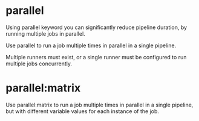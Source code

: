 # parallel
Using parallel keyword you can significantly reduce pipeline duration, by running multiple jobs in parallel.

Use parallel to run a job multiple times in parallel in a single pipeline.

Multiple runners must exist, or a single runner must be configured to run multiple jobs concurrently.

# parallel:matrix

Use parallel:matrix to run a job multiple times in parallel in a single pipeline, but with different variable values for each instance of the job.